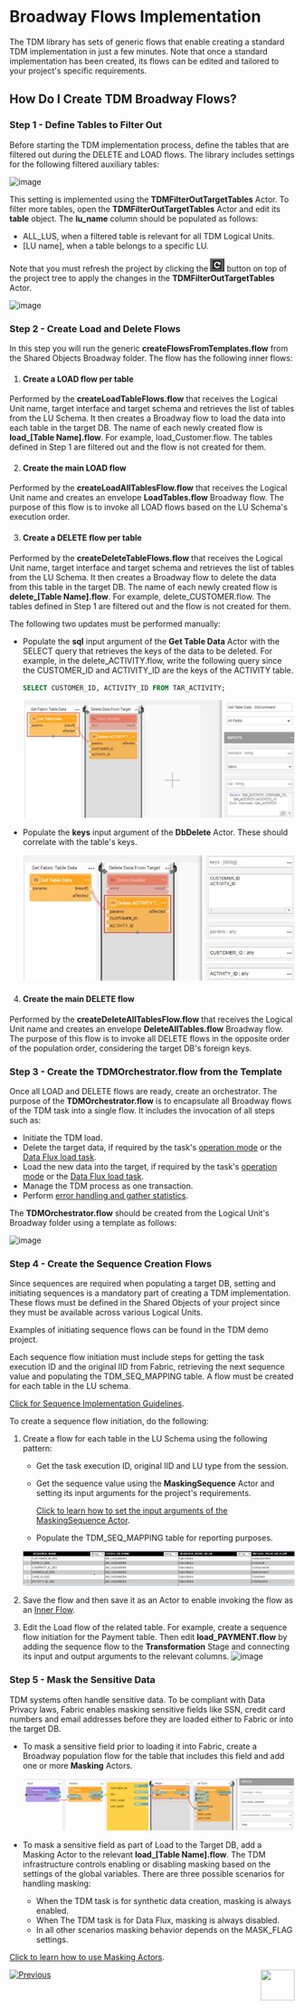 # Broadway Flows Implementation

The TDM library has sets of generic flows that enable creating a standard TDM implementation in just a few minutes. Note that once a standard implementation has been created, its flows can be edited and tailored to your project's specific requirements.

## How Do I Create TDM Broadway Flows?

### Step 1 - Define Tables to Filter Out

Before starting the TDM implementation process, define the tables that are filtered out during the DELETE and LOAD flows. The library includes settings for the following filtered auxiliary tables:

![image](images/11_tdm_impl_actor_1.PNG)

This setting is implemented using the **TDMFilterOutTargetTables** Actor. To filter more tables, open the **TDMFilterOutTargetTables** Actor and edit its **table** object. The **lu_name** column should be populated as follows:

* ALL_LUS, when a filtered table is relevant for all TDM Logical Units.
* [LU name], when a table belongs to a specific LU.

Note that you must refresh the project by clicking the ![image](images/11_tdm_refresh.PNG) button on top of the project tree to apply the changes in the **TDMFilterOutTargetTables** Actor.

![image](images/11_tdm_impl_actor_2.PNG)



### Step 2 - Create Load and Delete Flows

In this step you will run the generic **createFlowsFromTemplates.flow** from the Shared Objects Broadway folder. The flow has the following inner flows:

1. #### Create a LOAD flow per table

Performed by the **createLoadTableFlows.flow** that receives the Logical Unit name, target interface and target schema and retrieves the list of tables from the LU Schema. It then creates a Broadway flow to load the data into each table in the target DB. The name of each newly created flow is **load_[Table Name].flow**. For example, load_Customer.flow. The tables defined in Step 1 are filtered out and the flow is not created for them. 

2. #### Create the main LOAD flow

Performed by the **createLoadAllTablesFlow.flow** that receives the Logical Unit name and creates an envelope **LoadTables.flow** Broadway flow. The purpose of this flow is to invoke all LOAD flows based on the LU Schema's execution order.

3. #### Create a DELETE flow per table

Performed by the **createDeleteTableFlows.flow** that receives the Logical Unit name, target interface and target schema and retrieves the list of tables from the LU Schema. It then creates a Broadway flow to delete the data from this table in the target DB. The name of each newly created flow is **delete_[Table Name].flow**. For example, delete_CUSTOMER.flow. The tables defined in Step 1 are filtered out and the flow is not created for them. 

The following two updates must be performed manually:

* Populate the **sql** input argument of the **Get Table Data** Actor with the SELECT query that retrieves the keys of the data to be deleted. For example, in the delete_ACTIVITY.flow, write the following query since the CUSTOMER_ID and ACTIVITY_ID are the keys of the ACTIVITY table.

  ~~~sql
  SELECT CUSTOMER_ID, ACTIVITY_ID FROM TAR_ACTIVITY;
  ~~~

  ![images](images/11_tdm_impl_delete1.PNG)

* Populate the **keys** input argument of the **DbDelete** Actor. These should correlate with the table's keys.

  ![images](images/11_tdm_impl_delete2.PNG)


4. #### Create the main DELETE flow

Performed by the **createDeleteAllTablesFlow.flow** that receives the Logical Unit name and creates an envelope **DeleteAllTables.flow** Broadway flow. The purpose of this flow is to invoke all DELETE flows in the opposite order of the population order, considering the target DB's foreign keys. 


### Step 3 - Create the TDMOrchestrator.flow from the Template

Once all LOAD and DELETE flows are ready, create an orchestrator. The purpose of the **TDMOrchestrator.flow** is to encapsulate all Broadway flows of the TDM task into a single flow. It includes the invocation of all steps such as:

* Initiate the TDM load.
* Delete the target data, if required by the task's [operation mode](/articles/TDM/tdm_gui/19_load_task_request_parameters_regular_mode.md#operation-mode) or the [Data Flux load task](/articles/TDM/tdm_gui/20_load_task_dataflux_mode.md[).
* Load the new data into the target, if required by the task's [operation mode](/articles/TDM/tdm_gui/19_load_task_request_parameters_regular_mode.md#operation-mode) or the [Data Flux load task](/articles/TDM/tdm_gui/20_load_task_dataflux_mode.md). 
* Manage the TDM process as one transaction.
* Perform [error handling and gather statistics](12_tdm_error_handling_and_statistics.md). 

The **TDMOrchestrator.flow** should be created from the Logical Unit's Broadway folder using a template as follows:

![image](images/11_tdm_impl_02.PNG)

### Step 4 - Create the Sequence Creation Flows

Since sequences are required when populating a target DB, setting and initiating sequences is a mandatory part of creating a TDM implementation. These flows must be defined in the Shared Objects of your project since they must be available across various Logical Units. 

Examples of initiating sequence flows can be found in the TDM demo project. 

Each sequence flow initiation must include steps for getting the task execution ID and the original IID from Fabric, retrieving the next sequence value and populating the TDM_SEQ_MAPPING table. A flow must be created for each table in the LU schema. 

[Click for Sequence Implementation Guidelines](/articles/19_Broadway/actors/08_sequence_implementation_guide.md). 

To create a sequence flow initiation, do the following:

1. Create a flow for each table in the LU Schema using the following pattern:

   * Get the task execution ID, original IID and LU type from the session.

   * Get the sequence value using the **MaskingSequence** Actor and setting its input arguments for the project's requirements.

     [Click to learn how to set the input arguments of the MaskingSequence Actor](/articles/19_Broadway/actors/07_masking_and_sequence_actors.md#how-do-i-set-masking-input-arguments).

   * Populate the TDM_SEQ_MAPPING table for reporting purposes.

   ![image](images/11_tdm_impl_03.PNG)

2. Save the flow and then save it as an Actor to enable invoking the flow as an [Inner Flow](/articles/19_Broadway/22_broadway_flow_inner_flows.md#save-as-actor).

3. Edit the Load flow of the related table. For example, create a sequence flow initiation for the Payment table. Then edit **load_PAYMENT.flow** by adding the sequence flow to the **Transformation** Stage and connecting its input and output arguments to the relevant columns. 
   ![image](images/11_tdm_impl_04.PNG)



### Step 5 - Mask the Sensitive Data

TDM systems often handle sensitive data. To be compliant with Data Privacy laws, Fabric enables masking sensitive fields like SSN, credit card numbers and email addresses before they are loaded either to Fabric or into the target DB.

* To mask a sensitive field prior to loading it into Fabric, create a Broadway population flow for the table that includes this field and add one or more **Masking** Actors. 

  ![image](images/11_tdm_impl_05.PNG)

* To mask a sensitive field as part of Load to the Target DB, add a Masking Actor to the relevant **load_[Table Name].flow**. The TDM infrastructure controls enabling or disabling masking based on the settings of the global variables. There are three possible scenarios for handling masking:

  * When the TDM task is for synthetic data creation, masking is always enabled.
  * When The TDM task is for Data Flux, masking is always disabled.
  * In all other scenarios masking behavior depends on the MASK_FLAG settings.

[Click to learn how to use Masking Actors](/articles/19_Broadway/actors/07_masking_and_sequence_actors.md#).



[![Previous](/articles/images/Previous.png)](10_tdm_generic_broadway_flows.md)[<img align="right" width="60" height="54" src="/articles/images/Next.png">](12_tdm_error_handling_and_statistics.md)



